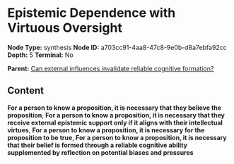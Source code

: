# Epistemic Dependence with Virtuous Oversight

**Node Type:** synthesis
**Node ID:** a703cc91-4aa8-47c8-9e0b-d8a7ebfa92cc
**Depth:** 5
**Terminal:** No

**Parent:** [Can external influences invalidate reliable cognitive formation?](can-external-influences-invalidate-reliable-cognitive-formation-antithesis-c7a80d16-178e-4e6b-864f-ae921dec3742.md)

## Content

**For a person to know a proposition, it is necessary that they believe the proposition**, **For a person to know a proposition, it is necessary that they receive external epistemic support only if it aligns with their intellectual virtues**, **For a person to know a proposition, it is necessary for the proposition to be true**, **For a person to know a proposition, it is necessary that their belief is formed through a reliable cognitive ability supplemented by reflection on potential biases and pressures**
